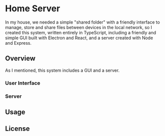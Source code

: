 # Home Server

In my house, we needed a simple "shared folder" with a friendly interface to manage, store and share files between devices in the local network, so I created this system, written entirely in TypeScript, including a friendly and simple GUI built with Electron and React, and a server created with Node and Express.

## Overview

As I mentioned, this system includes a GUI and a server.

### User Interface


### Server


## Usage

## License
